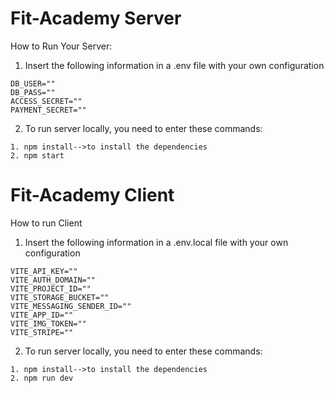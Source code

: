 # Fit-Academy Server

How to Run Your Server:

1. Insert the following information in a .env file with your own configuration

```
DB_USER=""
DB_PASS=""
ACCESS_SECRET=""
PAYMENT_SECRET=""
```

2. To run server locally, you need to enter these commands:

```
1. npm install-->to install the dependencies
2. npm start
```

# Fit-Academy Client

How to run Client

1. Insert the following information in a .env.local file with your own configuration

```
VITE_API_KEY=""
VITE_AUTH_DOMAIN=""
VITE_PROJECT_ID=""
VITE_STORAGE_BUCKET=""
VITE_MESSAGING_SENDER_ID=""
VITE_APP_ID=""
VITE_IMG_TOKEN=""
VITE_STRIPE=""
```

2. To run server locally, you need to enter these commands:

```
1. npm install-->to install the dependencies
2. npm run dev
```
